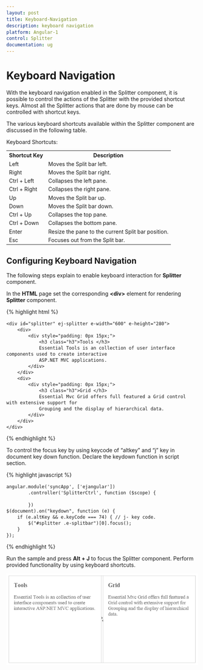 ```yaml
---
layout: post
title: Keyboard-Navigation
description: keyboard navigation
platform: Angular-1
control: Splitter
documentation: ug
---
```


# Keyboard Navigation

With the keyboard navigation enabled in the Splitter component, it is possible to control the actions of the Splitter with the provided shortcut keys. Almost all the Splitter actions that are done by mouse can be controlled with shortcut keys.

The various keyboard shortcuts available within the Splitter component are discussed in the following table.

Keyboard Shortcuts:


<table>
<tr>
<th>
Shortcut Key</th><th>
Description</th></tr>
<tr>
<td>
Left</td><td>
Moves the Split bar left. </td></tr>
<tr>
<td>
Right</td><td>
Moves the Split bar right. </td></tr>
<tr>
<td>
Ctrl + Left</td><td>
Collapses the left pane.</td></tr>
<tr>
<td>
Ctrl + Right</td><td>
Collapses the right pane.</td></tr>
<tr>
<td>
Up</td><td>
Moves the Split bar up.</td></tr>
<tr>
<td>
Down</td><td>
Moves the Split bar down.</td></tr>
<tr>
<td>
Ctrl + Up</td><td>
Collapses the top pane.</td></tr>
<tr>
<td>
Ctrl + Down</td><td>
Collapses the bottom pane.</td></tr>
<tr>
<td>
Enter</td><td>
Resize the pane to the current Split bar position.</td></tr>
<tr>
<td>
Esc</td><td>
Focuses out from the Split bar.</td></tr>
</table>

## Configuring Keyboard Navigation

The following steps explain to enable keyboard interaction for **Splitter** component.

In the **HTML** page set the corresponding **&lt;div&gt;** element for rendering **Splitter** component. 

{% highlight html %}

    <div id="splitter" ej-splitter e-width="600" e-height="280">
        <div>
            <div style="padding: 0px 15px;">
                <h3 class="h3">Tools </h3>
                Essential Tools is an collection of user interface components used to create interactive
                ASP.NET MVC applications.
            </div>
        </div>
        <div>
            <div style="padding: 0px 15px;">
                <h3 class="h3">Grid </h3>
                Essential Mvc Grid offers full featured a Grid control with extensive support for
                Grouping and the display of hierarchical data.
            </div>
        </div>
    </div>

{% endhighlight %}


To control the focus key by using keycode of “altkey” and “j” key in document key down function. Declare the keydown function in script section.


{% highlight javascript %}


    angular.module('syncApp', ['ejangular'])
            .controller('SplitterCtrl', function ($scope) {

            })
    $(document).on("keydown", function (e) {
        if (e.altKey && e.keyCode === 74) { // j- key code.
            $("#splitter .e-splitbar")[0].focus();
        }
    });

{% endhighlight %}

Run the sample and press **Alt + J** to focus the Splitter component. Perform provided functionality by using keyboard shortcuts.

![](Keyboard-Navigation_images\Keyboard-Navigation_img1.png) 

